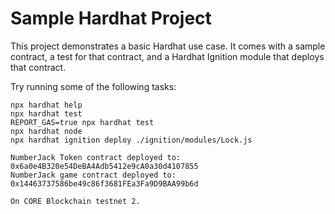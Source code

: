 # Sample Hardhat Project

This project demonstrates a basic Hardhat use case. It comes with a sample contract, a test for that contract, and a Hardhat Ignition module that deploys that contract.

Try running some of the following tasks:

```shell
npx hardhat help
npx hardhat test
REPORT_GAS=true npx hardhat test
npx hardhat node
npx hardhat ignition deploy ./ignition/modules/Lock.js

NumberJack Token contract deployed to: 0x6a0e4B320e54DeBA4Adb5412e9cA0a30d4107855
NumberJack game contract deployed to: 0x14463737586be49c86f3681FEa3Fa9D9BAA99b6d

On CORE Blockchain testnet 2.
```
